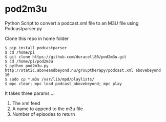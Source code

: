 # pod2m3u
Python Script to convert a podcast.xml file to an M3U file using Podcastparser.py

Clone this repo in home folder

```
$ pip install podcastparser
$ cd /home/pi
$ git clone https://github.com/duracell80/pod2m3u.git
$ cd /home/pi/pod2m3u
$ python pod2m3u.py http://static.aboveandbeyond.nu/grouptherapy/podcast.xml abovebeyond 10
$ sudo cp *.m3u /var/lib/mpd/playlists/
$ mpc clear; mpc load podcast_abovebeyond; mpc play
```
It takes three params ... 
1) The xml feed 
2) A name to append to the m3u file
3) Number of episodes to return

